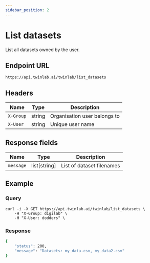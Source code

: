 ```yaml
---
sidebar_position: 2
---
```


# List datasets

List all datasets owned by the user.

## Endpoint URL

`https://api.twinlab.ai/twinlab/list_datasets`

## Headers

| Name      | Type   | Description                  |
| --------- | ------ | ---------------------------- |
| `X-Group` | string | Organisation user belongs to |
| `X-User`  | string | Unique user name             |

## Response fields

| Name      | Type         | Description               |
| --------- | ------------ | ------------------------- |
| `message` | list[string] | List of dataset filenames |

## Example

### Query

```shell
curl -i -X GET https://api.twinlab.ai/twinlab/list_datasets \
    -H "X-Group: digilab" \
    -H "X-User: dodders" \
```

### Response

```bash
{
    "status": 200,
    "message": "Datasets: my_data.csv, my_data2.csv"
}
```
